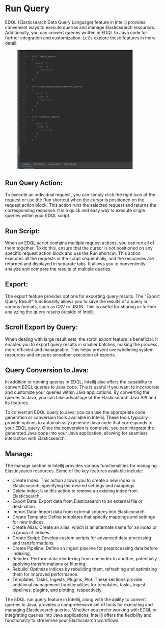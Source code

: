 # Run Query

EDQL (Elasticsearch Data Query Language) feature in Intellij provides convenient ways to execute queries and manage Elasticsearch resources. Additionally, you can convert queries written in EDQL to Java code for further integration and customization. Let's explore these features in more detail:

<figure><img src="/.gitbook/assets/image (10).png" alt="" width="375"><figcaption></figcaption></figure>

## Run Query Action:

To execute an individual request, you can simply click the right icon of the request or use the Run shortcut when the cursor is positioned on the request action block. This action runs the selected request and returns the corresponding response. It is a quick and easy way to execute single queries within your EDQL script.

## Run Script:

When an EDQL script contains multiple request actions, you can run all of them together. To do this, ensure that the cursor is not positioned on any specific request action block and use the Run shortcut. This action executes all the requests in the script sequentially, and the responses are returned and displayed in separate tabs. It allows you to conveniently analyze and compare the results of multiple queries.

## Export:

The export feature provides options for exporting query results. The "Export Query Result" functionality allows you to save the results of a query in various formats, such as CSV or JSON. This is useful for sharing or further analyzing the query results outside of Intellij.

## Scroll Export by Query:

When dealing with large result sets, the scroll export feature is beneficial. It enables you to export query results in smaller batches, making the process more efficient and manageable. This helps prevent overwhelming system resources and ensures smoother execution of exports.

## Query Conversion to Java:

In addition to running queries in EDQL, Intellij also offers the capability to convert EDQL queries to Java code. This is useful if you want to incorporate and customize your queries within Java applications. By converting the queries to Java, you can take advantage of the Elasticsearch Java API and its features.

To convert an EDQL query to Java, you can use the appropriate code generation or conversion tools available in Intellij. These tools typically provide options to automatically generate Java code that corresponds to your EDQL query. Once the conversion is complete, you can integrate the generated Java code into your Java application, allowing for seamless interaction with Elasticsearch.

## Manage:

The manage section in Intellij provides various functionalities for managing Elasticsearch resources. Some of the key features available include:

* Create Index: This action allows you to create a new index in Elasticsearch, specifying the desired settings and mappings.
* Delete Index: Use this action to remove an existing index from Elasticsearch.
* Export Data: Export data from Elasticsearch to an external file or destination.
* Import Data: Import data from external sources into Elasticsearch.
* Create Template: Define templates that specify mappings and settings for new indices.
* Create Alias: Create an alias, which is an alternate name for an index or a group of indices.
* Create Script: Develop custom scripts for advanced data processing and transformations.
* Create Pipeline: Define an ingest pipeline for preprocessing data before indexing.
* Reindex: Perform data reindexing from one index to another, potentially applying transformations or filtering.
* Rebuild: Optimize indices by rebuilding them, refreshing and optimizing them for improved performance.
* Templates, Tasks, Ingests, Plugins, Plot: These sections provide additional management functionalities for templates, tasks, ingest pipelines, plugins, and plotting, respectively.

The EDQL run query feature in Intellij, along with the ability to convert queries to Java, provides a comprehensive set of tools for executing and managing Elasticsearch queries. Whether you prefer working with EDQL or integrating queries into Java applications, Intellij offers the flexibility and functionality to streamline your Elasticsearch workflows.
